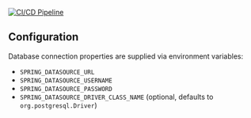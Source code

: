 [![CI/CD Pipeline](https://github.com/xavelo/api-template-spring-boot/actions/workflows/ci-cd.yaml/badge.svg)](https://github.com/xavelo/api-template-spring-boot/actions/workflows/ci-cd.yaml)

## Configuration

Database connection properties are supplied via environment variables:

- `SPRING_DATASOURCE_URL`
- `SPRING_DATASOURCE_USERNAME`
- `SPRING_DATASOURCE_PASSWORD`
- `SPRING_DATASOURCE_DRIVER_CLASS_NAME` (optional, defaults to `org.postgresql.Driver`)

